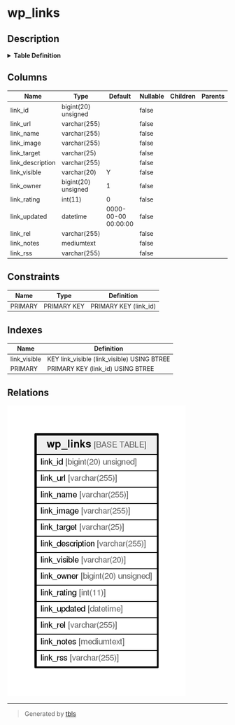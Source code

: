 # wp_links

## Description

<details>
<summary><strong>Table Definition</strong></summary>

```sql
CREATE TABLE `wp_links` (
  `link_id` bigint(20) unsigned NOT NULL AUTO_INCREMENT,
  `link_url` varchar(255) COLLATE utf8mb4_unicode_ci NOT NULL DEFAULT '',
  `link_name` varchar(255) COLLATE utf8mb4_unicode_ci NOT NULL DEFAULT '',
  `link_image` varchar(255) COLLATE utf8mb4_unicode_ci NOT NULL DEFAULT '',
  `link_target` varchar(25) COLLATE utf8mb4_unicode_ci NOT NULL DEFAULT '',
  `link_description` varchar(255) COLLATE utf8mb4_unicode_ci NOT NULL DEFAULT '',
  `link_visible` varchar(20) COLLATE utf8mb4_unicode_ci NOT NULL DEFAULT 'Y',
  `link_owner` bigint(20) unsigned NOT NULL DEFAULT '1',
  `link_rating` int(11) NOT NULL DEFAULT '0',
  `link_updated` datetime NOT NULL DEFAULT '0000-00-00 00:00:00',
  `link_rel` varchar(255) COLLATE utf8mb4_unicode_ci NOT NULL DEFAULT '',
  `link_notes` mediumtext COLLATE utf8mb4_unicode_ci NOT NULL,
  `link_rss` varchar(255) COLLATE utf8mb4_unicode_ci NOT NULL DEFAULT '',
  PRIMARY KEY (`link_id`),
  KEY `link_visible` (`link_visible`)
) ENGINE=InnoDB DEFAULT CHARSET=utf8mb4 COLLATE=utf8mb4_unicode_ci
```

</details>

## Columns

| Name             | Type                | Default             | Nullable | Children | Parents | Comment |
| ---------------- | ------------------- | ------------------- | -------- | -------- | ------- | ------- |
| link_id          | bigint(20) unsigned |                     | false    |          |         |         |
| link_url         | varchar(255)        |                     | false    |          |         |         |
| link_name        | varchar(255)        |                     | false    |          |         |         |
| link_image       | varchar(255)        |                     | false    |          |         |         |
| link_target      | varchar(25)         |                     | false    |          |         |         |
| link_description | varchar(255)        |                     | false    |          |         |         |
| link_visible     | varchar(20)         | Y                   | false    |          |         |         |
| link_owner       | bigint(20) unsigned | 1                   | false    |          |         |         |
| link_rating      | int(11)             | 0                   | false    |          |         |         |
| link_updated     | datetime            | 0000-00-00 00:00:00 | false    |          |         |         |
| link_rel         | varchar(255)        |                     | false    |          |         |         |
| link_notes       | mediumtext          |                     | false    |          |         |         |
| link_rss         | varchar(255)        |                     | false    |          |         |         |

## Constraints

| Name    | Type        | Definition            |
| ------- | ----------- | --------------------- |
| PRIMARY | PRIMARY KEY | PRIMARY KEY (link_id) |

## Indexes

| Name         | Definition                                  |
| ------------ | ------------------------------------------- |
| link_visible | KEY link_visible (link_visible) USING BTREE |
| PRIMARY      | PRIMARY KEY (link_id) USING BTREE           |

## Relations

![er](wp_links.png)

---

> Generated by [tbls](https://github.com/k1LoW/tbls)
